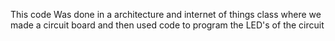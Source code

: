 This code Was done in a architecture and internet of things class
where we made a circuit board and then used code to program the LED's of the circuit
